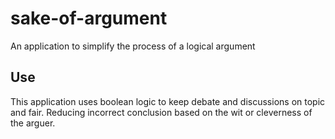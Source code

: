 # sake-of-argument
An application to simplify the process of a logical argument

## Use
This application uses boolean logic to keep debate and discussions on topic and fair. Reducing incorrect conclusion based on the wit or cleverness of the arguer.
